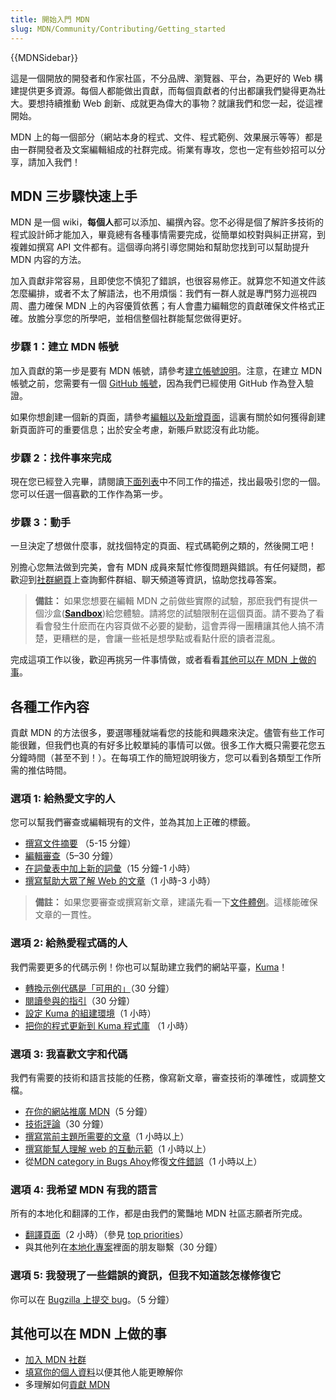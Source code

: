 ```yaml
---
title: 開始入門 MDN
slug: MDN/Community/Contributing/Getting_started
---
```


{{MDNSidebar}}

這是一個開放的開發者和作家社區，不分品牌、瀏覽器、平台，為更好的 Web 構建提供更多資源。每個人都能做出貢獻，而每個貢獻者的付出都讓我們變得更為壯大。要想持續推動 Web 創新、成就更為偉大的事物？就讓我們和您一起，從這裡開始。

MDN 上的每一個部分（網站本身的程式、文件、程式範例、效果展示等等）都是由一群開發者及文案編輯組成的社群完成。術業有專攻，您也一定有些妙招可以分享，請加入我們！

## MDN 三步驟快速上手

MDN 是一個 wiki，**每個人**都可以添加、編撰內容。您不必得是個了解許多技術的程式設計師才能加入，畢竟總有各種事情需要完成，從簡單如校對與糾正拼寫，到複雜如撰寫 API 文件都有。這個導向將引導您開始和幫助您找到可以幫助提升 MDN 内容的方法。

加入貢獻非常容易，且即使您不慎犯了錯誤，也很容易修正。就算您不知道文件該怎麼編排，或者不太了解語法，也不用煩惱：我們有一群人就是專門努力巡視四周、盡力確保 MDN 上的內容優質依舊；有人會盡力編輯您的貢獻確保文件格式正確。放膽分享您的所學吧，並相信整個社群能幫您做得更好。

### 步驟 1：建立 MDN 帳號

加入貢獻的第一步是要有 MDN 帳號，請參考[建立帳號說明](/docs/MDN/Contribute/Howto/Create_an_MDN_account)。注意，在建立 MDN 帳號之前，您需要有一個 [GitHub 帳號](https://github.com/join)，因為我們已經使用 GitHub 作為登入驗證。

如果你想創建一個新的頁面，請參考[編輯以及新增頁面](/zh-TW/docs/MDN/Writing_guidelines/Howto/Creating_moving_deleting#新增一個新頁面)，這裏有關於如何獲得創建新頁面許可的重要信息；出於安全考慮，新賬戶默認沒有此功能。

### 步驟 2：找件事來完成

現在您已經登入完畢，請閱讀[下面列表](#各種工作內容)中不同工作的描述，找出最吸引您的一個。您可以任選一個喜歡的工作作為第一步。

### 步驟 3：動手

一旦決定了想做什麼事，就找個特定的頁面、程式碼範例之類的，然後開工吧！

別擔心您無法做到完美，會有 MDN 成員來幫忙修復問題與錯誤。有任何疑問，都歡迎到[社群網頁](/docs/MDN/Community)上查詢郵件群組、聊天頻道等資訊，協助您找尋答案。

> **備註：** 如果您想要在編輯 MDN 之前做些實際的試驗，那麽我們有提供一個沙盒(**[Sandbox](/zh-TW/docs/Sandbox)**)給您體驗。請將您的試驗限制在這個頁面。請不要為了看看會發生什麽而在内容頁做不必要的變動，這會弄得一團糟讓其他人搞不清楚，更糟糕的是，會讓一些衹是想學點或看點什麽的讀者混亂。

完成這項工作以後，歡迎再挑另一件事情做，或者看看[其他可以在 MDN 上做的事](#其他可以在_mdn_上做的事)。

## 各種工作內容

貢獻 MDN 的方法很多，要選哪種就端看您的技能和興趣來決定。儘管有些工作可能很難，但我們也真的有好多比較單純的事情可以做。很多工作大概只需要花您五分鐘時間（甚至不到！）。在每項工作的簡短說明後方，您可以看到各類型工作所需的推估時間。

### 選項 1: 給熱愛文字的人

您可以幫我們審查或編輯現有的文件，並為其加上正確的標籤。

- [撰寫文件摘要](/zh-TW/docs/MDN/Contribute/Howto/Set_the_summary_for_a_page) （5-15 分鐘）
- [編輯審查](/zh-TW/docs/MDN/Contribute/Howto/Do_an_editorial_review)（5–30 分鐘）
- [在詞彙表中加上新的詞彙](/zh-TW/docs/MDN/Contribute/Howto/Write_a_new_entry_in_the_Glossary)（15 分鐘-1 小時）
- [撰寫幫助大眾了解 Web 的文章](/zh-TW/docs/MDN/Contribute/Howto/Write_an_article_to_help_learn_about_the_Web)（1 小時-3 小時）

> **備註：** 如果您要審查或撰寫新文章，建議先看一下[文件體例](/zh-TW/docs/MDN/Contribute/Guidelines/Style_guide)。這樣能確保文章的一貫性。

### 選項 2: 給熱愛程式碼的人

我們需要更多的代碼示例！你也可以幫助建立我們的網站平臺，[Kuma](/zh-TW/docs/MDN/Kuma)！

- [轉換示例代碼是「可用的」](/zh-TW/docs/MDN/Contribute/Howto/Convert_code_samples_to_be_live)（30 分鐘）
- [閱讀參與的指引](https://wiki.mozilla.org/Webdev/GetInvolved/developer.mozilla.org)（30 分鐘）
- [設定 Kuma 的組建環境](http://kuma.readthedocs.org/en/latest/installation.html)（1 小時）
- [把你的程式更新到 Kuma 程式庫](https://github.com/mozilla/kuma#readme) （1 小時）

### 選項 3: 我喜歡文字和代碼

我們有需要的技術和語言技能的任務，像寫新文章，審查技術的準確性，或調整文檔。

- [在你的網站推廣 MDN](/zh-TW/docs/MDN/About/Promote)（5 分鐘）
- [技術評論](/zh-TW/docs/MDN/Contribute/Howto/Do_a_technical_review)（30 分鐘）
- [撰寫當前主題所需要的文章](/zh-TW/docs/Contribute_to_docs_that_are_currently_needed)（1 小時以上）
- [撰寫能幫人理解 web 的互動示範](/zh-TW/docs/MDN/Contribute/Howto/Create_an_interactive_exercise_to_help_learning_the_web)（1 小時以上）
- 從[MDN category in Bugs Ahoy](http://www.joshmatthews.net/bugsahoy/?mdn=1)修復[文件錯誤](/zh-TW/docs/MDN/Contribute/Howto/Resolve_a_mentored_developer_doc_request)（1 小時以上）

### 選項 4: 我希望 MDN 有我的語言

所有的本地化和翻譯的工作，都是由我們的驚豔地 MDN 社區志願者所完成。

- [翻譯頁面](/zh-TW/docs/MDN/Contribute/Localize/Translating_pages)（2 小時）（參見 [top priorities](/zh-TW/docs/MDN/Doc_status/l10nPriority)）
- 與其他列在[本地化專案](/zh-TW/docs/MDN/Contribute/Localize/Localization_projects)裡面的朋友聯繫（30 分鐘）

### 選項 5: 我發現了一些錯誤的資訊，但我不知道該怎樣修復它

你可以在 [Bugzilla 上提交 bug](https://bugzilla.mozilla.org/enter_bug.cgi?product=Mozilla%20Developer%20Network)。（5 分鐘）

## 其他可以在 MDN 上做的事

- [加入 MDN 社群](/zh-TW/docs/MDN/Community)
- [填寫你的個人資料](/zh-TW/profile)以便其他人能更瞭解你
- 多理解如何[貢獻 MDN](/zh-TW/docs/MDN/Contribute)

